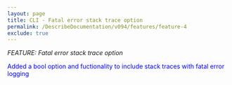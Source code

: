 ```yaml
---
layout: page
title: CLI - Fatal error stack trace option
permalink: /DescribeDocumentation/v094/features/feature-4
exclude: true
---
```

_FEATURE: Fatal error stack trace option_

<span style="color:blue">Added a bool option and fuctionality to include stack traces with fatal error logging</span>
